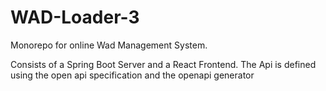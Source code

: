 # WAD-Loader-3

Monorepo for online Wad Management System.

Consists of a Spring Boot Server and a React Frontend.
The Api is defined using the open api specification and the openapi generator
